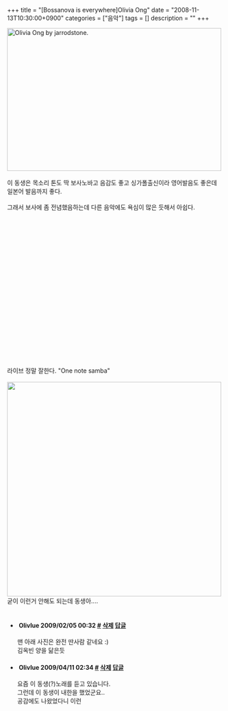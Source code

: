 +++
title = "[Bossanova is everywhere]Olivia Ong"
date = "2008-11-13T10:30:00+0900"
categories = ["음악"]
tags = []
description = ""
+++
<span class="copyright_entry" style="display:block;" title="[Bossanova is everywhere]Olivia Ong@@**@@http://shed.egloos.com/1835377"></span>
<div id="photoImgDiv2335331180" style="width: 502px;" class="photoImgDiv">
 <img src="/attachment/1835377_1.jpg?v=0" alt="Olivia Ong by jarrodstone." title="" onload="show_notes_initially();" class="reflect" width="500" height="333">
 <br>
 <br>
</div>이 동생은 목소리 톤도 딱 보사노바고 음감도 좋고 싱가폴출신이라 영어발음도 좋은데 일본어 발음까지 좋다.
<br>
<br>그래서 보사에 좀 전념했음하는데 다른 음악에도 욕심이 많은 듯해서 아쉽다.
<br>
<br>
<object width="425" height="344"><param name="movie" value="http://www.youtube.com/v/BGpxlws0SNI&amp;hl=en&amp;fs=1"><embed src="http://www.youtube.com/v/BGpxlws0SNI&amp;hl=en&amp;fs=1" type="application/x-shockwave-flash" allowscriptaccess="always" allowfullscreen="true" width="425" height="344"></object>
<br>라이브 정말 잘한다. "One note samba" 
<br>
<br>
<img src="/attachment/1835377_2.jpg" border="0" width="500">
<br>굳이 이런거 안해도 되는데 동생아....
<br>
<br> 
<!--
       <rdf:RDF xmlns:rdf="http://www.w3.org/1999/02/22-rdf-syntax-ns#"
		    xmlns:dc="http://purl.org/dc/elements/1.1/"
		    xmlns:trackback="http://madskills.com/public/xml/rss/module/trackback/">
       <rdf:Description
	        rdf:about="http://shed.egloos.com/1835377"
	        dc:identifier="http://shed.egloos.com/1835377"
	        dc:title="[Bossanova is everywhere]Olivia Ong"
	        trackback:ping="http://shed.egloos.com/tb/1835377"/>
       </rdf:RDF>
       -->

<ul><li class="comment_item"> <h4 class="comment_writer_info"> <span class="comment_gravatar"><img src="http://md.egloos.com/img/eg/profile_anonymous.jpg" alt=""></span> <span class="comment_writer">Olivlue</span> <span class="comment_datetime" title="2009/02/05 00:32">2009/02/05 00:32</span> <span class="comment_link"><a name="7162504" href="http://shed.egloos.com/1835377#7162504" title="#">#</a> </span> <span class="comment_admin"> <a href="#" onclick="delComment_view('a0003782','1835377','7162504','','','0'); return false;">삭제</a> <a href="javascript:;" onclick="replyComment('replyform1835377','1835377','7162504',5,'','http://', '', 'http://shed.egloos.com/1835377#cmt','','0'); return false;" title="답글">답글</a> </span> <span class="comment_security"></span> </h4>
 <div id="comment_7162504">
  맨 아래 사진은 완전 딴사람 같네요 :)
  <br>김옥빈 양을 닮은듯
 </div> 
 <div id="reply1835377_7162504" class="comment_write reply_write" style="display:none;"></div> </li>
<li class="comment_item"> <h4 class="comment_writer_info"> <span class="comment_gravatar"><img src="http://md.egloos.com/img/eg/profile_anonymous.jpg" alt=""></span> <span class="comment_writer">Olivlue</span> <span class="comment_datetime" title="2009/04/11 02:34">2009/04/11 02:34</span> <span class="comment_link"><a name="7240794" href="http://shed.egloos.com/1835377#7240794" title="#">#</a> </span> <span class="comment_admin"> <a href="#" onclick="delComment_view('a0003782','1835377','7240794','','','0'); return false;">삭제</a> <a href="javascript:;" onclick="replyComment('replyform1835377','1835377','7240794',5,'','http://', '', 'http://shed.egloos.com/1835377#cmt','','0'); return false;" title="답글">답글</a> </span> <span class="comment_security"></span> </h4>
 <div id="comment_7240794">
  요즘 이 동생(?)노래를 듣고 있습니다.
  <br>그런데 이 동생이 내한을 했었군요..
  <br>공감에도 나왔었다니 이런
 </div> 
 <div id="reply1835377_7240794" class="comment_write reply_write" style="display:none;"></div> </li></ul>